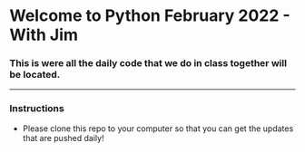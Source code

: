 # Welcome to Python February 2022 - With Jim
### This is were all the daily code that we do in class together will be located.
---

### Instructions
 - Please clone this repo to your computer so that you can get the updates that are pushed daily!